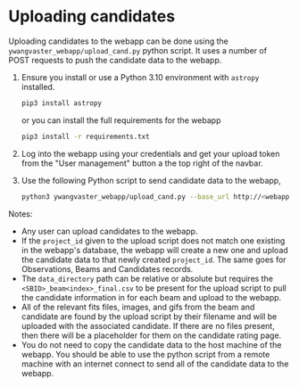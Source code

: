 # Uploading candidates

Uploading candidates to the webapp can be done using the `ywangvaster_webapp/upload_cand.py` python script. It uses a number of POST requests to push the candidate data to the webapp.

1. Ensure you install or use a Python 3.10 environment with `astropy` installed.

   ```bash
   pip3 install astropy
   ```

   or you can install the full requirements for the webapp

   ```bash
   pip3 install -r requirements.txt
   ```

2. Log into the webapp using your credentials and get your upload token from the "User management" button a the top right of the navbar.

3. Use the following Python script to send candidate data to the webapp,

   ```bash
   python3 ywangvaster_webapp/upload_cand.py --base_url http://<webapp_url>:80 --token <your_upload_token> --project_id <project_to_upload_to> --observation_id <the SBID> --data_directory <path_to_candidate_data>
   ```

Notes:

- Any user can upload candidates to the webapp.
- If the `project_id` given to the upload script does not match one existing in the webapp's database, the webapp will create a new one and upload the candidate data to that newly created `project_id`. The same goes for Observations, Beams and Candidates records.
- The `data_directory` path can be relative or absolute but requires the `<SBID>_beam<index>_final.csv` to be present for the upload script to pull the candidate information in for each beam and upload to the webapp.
- All of the relevant fits files, images, and gifs from the beam and candidate are found by the upload script by their filename and will be uploaded with the associated candidate. If there are no files present, then there will be a placeholder for them on the candidate rating page.
- You do not need to copy the candidate data to the host machine of the webapp. You should be able to use the python script from a remote machine with an internet connect to send all of the candidate data to the webapp.
